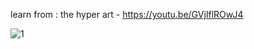 learn from : the hyper art - https://youtu.be/GVjIflROwJ4


![1](https://github.com/nxbitakinema/UI001-REACT/assets/93174599/021562d1-9567-472a-8b7f-499058d2f1bc)
